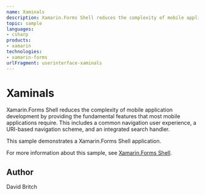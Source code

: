 ```yaml
---
name: Xaminals
description: Xamarin.Forms Shell reduces the complexity of mobile application development by providing the fundamental features that most mobile applications require. This includes a common navigation user experience, a URI-based navigation scheme, and an integrated search handler. This sample demonstrates a Xamarin.Forms Shell application.
topic: sample
languages:
- csharp
products:
- xamarin
technologies:
- xamarin-forms
urlFragment: userinterface-xaminals
---
```

Xaminals
========

Xamarin.Forms Shell reduces the complexity of mobile application development by providing the fundamental features that most mobile applications require. This includes a common navigation user experience, a URI-based navigation scheme, and an integrated search handler.

This sample demonstrates a Xamarin.Forms Shell application.

For more information about this sample, see [Xamarin.Forms Shell](https://docs.microsoft.com/xamarin/xamarin-forms/app-fundamentals/shell/).

Author
------

David Britch
